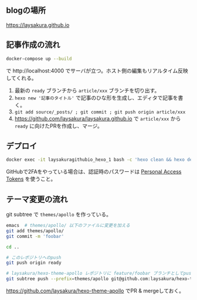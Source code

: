## blogの場所

https://laysakura.github.io

## 記事作成の流れ

```bash
docker-compose up --build
```

で http://localhost:4000 でサーバが立つ。ホスト側の編集もリアルタイム反映してくれる。

1. 最新の `ready` ブランチから `article/xxx` ブランチを切り出す。
2. `hexo new '記事のタイトル'` で記事のひな形を生成し、エディタで記事を書く。
3. `git add source/_posts/ ; git commit ; git push origin article/xxx`
4. https://github.com/laysakura/laysakura.github.io で `article/xxx` から `ready` に向けたPRを作成し、マージ。

## デプロイ

```bash
docker exec -it laysakuragithubio_hexo_1 bash -c 'hexo clean && hexo deploy --generate'
```

GitHubで2FAをやっている場合は、認証時のパスワードは [Personal Access Tokens](https://github.com/settings/tokens) を使うこと。

## テーマ変更の流れ

git subtree で `themes/apollo` を作っている。

```bash
emacs  # themes/apollo/ 以下のファイルに変更を加える
git add themes/apollo/
git commit -m 'foobar'

cd ..

# このレポジトリへのpush
git push origin ready

# laysakura/hexo-theme-apollo レポジトリに feature/foobar ブランチとしてpush
git subtree push --prefix=themes/apollo git@github.com:laysakura/hexo-theme-apollo.git feature/foobar
```

https://github.com/laysakura/hexo-theme-apollo でPR & mergeしておく。
